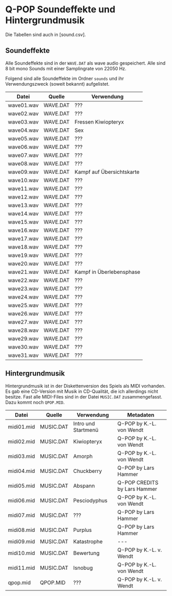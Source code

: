 Q-POP Soundeffekte und Hintergrundmusik
=======================================

Die Tabellen sind auch in [sound.csv].

Soundeffekte
------------

Alle Soundeffekte sind in der `WAVE.DAT` als wave audio gespeichert. Alle sind 8 bit mono Sounds mit einer Samplingrate von 22050 Hz.

Folgend sind alle Soundeffekte im Ordner `sounds` und ihr Verwendungszweck (soweit bekannt) aufgelistet.


Datei      | Quelle   | Verwendung
-----------|----------|-----------
wave01.wav | WAVE.DAT | ???
wave02.wav | WAVE.DAT | ???
wave03.wav | WAVE.DAT | Fressen Kiwiopteryx
wave04.wav | WAVE.DAT | Sex
wave05.wav | WAVE.DAT | ???
wave06.wav | WAVE.DAT | ???
wave07.wav | WAVE.DAT | ???
wave08.wav | WAVE.DAT | ???
wave09.wav | WAVE.DAT | Kampf auf Übersichtskarte
wave10.wav | WAVE.DAT | ???
wave11.wav | WAVE.DAT | ???
wave12.wav | WAVE.DAT | ???
wave13.wav | WAVE.DAT | ???
wave14.wav | WAVE.DAT | ???
wave15.wav | WAVE.DAT | ???
wave16.wav | WAVE.DAT | ???
wave17.wav | WAVE.DAT | ???
wave18.wav | WAVE.DAT | ???
wave19.wav | WAVE.DAT | ???
wave20.wav | WAVE.DAT | ???
wave21.wav | WAVE.DAT | Kampf in Überlebensphase
wave22.wav | WAVE.DAT | ???
wave23.wav | WAVE.DAT | ???
wave24.wav | WAVE.DAT | ???
wave25.wav | WAVE.DAT | ???
wave26.wav | WAVE.DAT | ???
wave27.wav | WAVE.DAT | ???
wave28.wav | WAVE.DAT | ???
wave29.wav | WAVE.DAT | ???
wave30.wav | WAVE.DAT | ???
wave31.wav | WAVE.DAT | ???


Hintergrundmusik
----------------

Hintergrundmusik ist in der Diskettenversion des Spiels als MIDI vorhanden. Es gab eine CD-Version mit Musik in CD-Qualität, die ich allerdings nicht besitze. Fast alle MIDI-Files sind in der Datei `MUSIC.DAT` zusammengefasst. Dazu kommt noch `QPOP.MID`.


Datei      | Quelle    | Verwendung | Metadaten
-----------|-----------|------------|----------
midi01.mid | MUSIC.DAT | Intro und Startmenü | Q-POP by K.-L. von Wendt
midi02.mid | MUSIC.DAT | Kiwiopteryx | Q-POP by K.-L. von Wendt
midi03.mid | MUSIC.DAT | Amorph | Q-POP by K.-L. von Wendt
midi04.mid | MUSIC.DAT | Chuckberry | Q-POP by Lars Hammer
midi05.mid | MUSIC.DAT | Abspann | Q-POP CREDITS by Lars Hammer
midi06.mid | MUSIC.DAT | Pesciodyphus | Q-POP by K.-L. von Wendt
midi07.mid | MUSIC.DAT | ??? | Q-POP by Lars Hammer
midi08.mid | MUSIC.DAT | Purplus | Q-POP by Lars Hammer
midi09.mid | MUSIC.DAT | Katastrophe | ---
midi10.mid | MUSIC.DAT | Bewertung | Q-POP by K.-L. v. Wendt
midi11.mid | MUSIC.DAT | Isnobug | Q-POP by K.-L. von Wendt
qpop.mid   | QPOP.MID  | ??? | Q-POP by K.-L. v. Wendt
